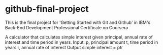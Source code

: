 # github-final-project
This is the final project for 'Getting Started with Git and Github' in IBM's Back-End Development Professional Certificate on Coursera

A calculator that calculates simple interest given principal, annual rate of interest and time period in years.
Input:
   p, principal amount
   t, time period in years
   r, annual rate of interest
Output
   simple interest = p*t*r
